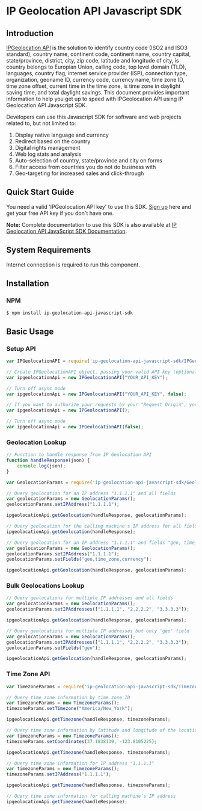 # IP Geolocation API Javascript SDK

## Introduction

[IPGeolocation API](https://ipgeolocation.io) is the solution to identify country code (ISO2 and ISO3 standard), country name, continent code, continent name, country capital, state/province, district, city, zip code, latitude and longitude of city, is country belongs to Europian Union, calling code, top level domain (TLD), languages, country flag, internet service provider (ISP), connection type, organization, geoname ID, currency code, currency name, time zone ID, time zone offset, current time in the time zone, is time zone in daylight saving time, and total daylight savings. This document provides important information to help you get up to speed with IPGeolocation API using IP Geolocation API Javascript SDK.

Developers can use this Javascript SDK for software and web projects related to, but not limited to:

1. Display native language and currency
2. Redirect based on the country
3. Digital rights management
4. Web log stats and analysis
5. Auto-selection of country, state/province and city on forms
6. Filter access from countries you do not do business with
7. Geo-targeting for increased sales and click-through

## Quick Start Guide

You need a valid 'IPGeolocation API key' to use this SDK. [Sign up](https://ipgeolocation.io/signup) here and get your free API key if you don't have one.

**Note:** Complete documentation to use this SDK is also available at [IP Geolocation API JavaScript SDK Documentation](https://ipgeolocation.io/documentation/ip-geolocation-api-javascript-sdk-201809051421).

## System Requirements

Internet connection is required to run this component.

## Installation

### NPM
```cli
$ npm install ip-geolocation-api-javascript-sdk
```

## Basic Usage

### Setup API

```javascript
var IPGeolocationAPI = require('ip-geolocation-api-javascript-sdk/IPGeolocationAPI');

// Create IPGeolocationAPI object, passing your valid API key (optional) and async requests mode (optional, default: true)
var ipgeolocationApi = new IPGeolocationAPI("YOUR_API_KEY");

// Turn off async mode
var ipgeolocationApi = new IPGeolocationAPI("YOUR_API_KEY", false);

// If you want to authorize your requests by your "Request Origin", you can create IPGeolocationAPI object without an API key
var ipgeolocationApi = new IPGeolocationAPI();

// Turn off async mode
var ipgeolocationApi = new IPGeolocationAPI(false);
```

### Geolocation Lookup

```javascript
// Function to handle response from IP Geolocation API
function handleResponse(json) {
    console.log(json);
}

var GeolocationParams = require('ip-geolocation-api-javascript-sdk/GeolocationParams.js');

// Query geolocation for an IP address "1.1.1.1" and all fields
var geolocationParams = new GeolocationParams();
geolocationParams.setIPAddress("1.1.1.1");

ipgeolocationApi.getGeolocation(handleResponse, geolocationParams);

// Query geolocation for the calling machine's IP address for all fields
ipgeolocationApi.getGeolocation(handleResponse);

// Query geolocation for an IP address "1.1.1.1" and fields "geo, time_zone, currency"
var geolocationParams = new GeolocationParams();
geolocationParams.setIPAddress("1.1.1.1"); 
geolocationParams.setFields("geo,time_zone,currency");

ipgeolocationApi.getGeolocation(handleResponse, geolocationParams);
```

### Bulk Geolocations Lookup

```ts
// Query geolocations for multiple IP addresses and all fields
var geolocationParams = new GeolocationParams();
geolocationParams.setIPAddresses(["1.1.1.1", "2.2.2.2", "3.3.3.3"]);

ipgeolocationApi.getGeolocation(handleResponse, geolocationParams);

// Query geolocations for multiple IP addresses but only 'geo' field
var geolocationParams = new GeolocationParams();
geolocationParams.setIPAddresses(["1.1.1.1", "2.2.2.2", "3.3.3.3"]);
geolocationParams.setFields("geo");

ipgeolocationApi.getGeolocation(handleResponse, geolocationParams);
```

### Time Zone API

```ts
var TimezoneParams = require('ip-geolocation-api-javascript-sdk/TimezoneParams.js');

// Query time zone information by time zone ID
var timezoneParams = new TimezoneParams();
timezoneParams.setTimezone("America/New_York");

ipgeolocationApi.getTimezone(handleResponse, timezoneParams);

// Query time zone information by latitude and longitude of the location
var timezoneParams = new TimezoneParams();
timezoneParams.setCoordinates(37.1838139, -123.8105225);

ipgeolocationApi.getTimezone(handleResponse, timezoneParams);

// Query time zone information for IP address "1.1.1.1"
var timezoneParams = new TimezoneParams();
timezoneParams.setIPAddress("1.1.1.1");

ipgeolocationApi.getTimezone(handleResponse, timezoneParams);

// Query time zone information for calling machine’s IP address
ipgeolocationApi.getTimezone(handleResponse);
```
